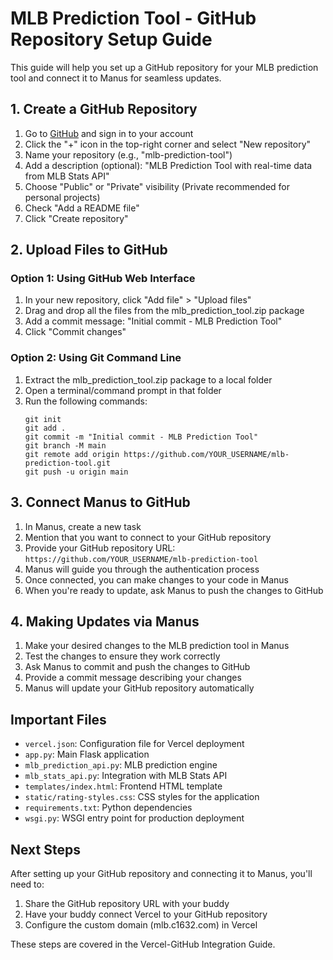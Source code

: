 # MLB Prediction Tool - GitHub Repository Setup Guide

This guide will help you set up a GitHub repository for your MLB prediction tool and connect it to Manus for seamless updates.

## 1. Create a GitHub Repository

1. Go to [GitHub](https://github.com) and sign in to your account
2. Click the "+" icon in the top-right corner and select "New repository"
3. Name your repository (e.g., "mlb-prediction-tool")
4. Add a description (optional): "MLB Prediction Tool with real-time data from MLB Stats API"
5. Choose "Public" or "Private" visibility (Private recommended for personal projects)
6. Check "Add a README file"
7. Click "Create repository"

## 2. Upload Files to GitHub

### Option 1: Using GitHub Web Interface
1. In your new repository, click "Add file" > "Upload files"
2. Drag and drop all the files from the mlb_prediction_tool.zip package
3. Add a commit message: "Initial commit - MLB Prediction Tool"
4. Click "Commit changes"

### Option 2: Using Git Command Line
1. Extract the mlb_prediction_tool.zip package to a local folder
2. Open a terminal/command prompt in that folder
3. Run the following commands:
   ```
   git init
   git add .
   git commit -m "Initial commit - MLB Prediction Tool"
   git branch -M main
   git remote add origin https://github.com/YOUR_USERNAME/mlb-prediction-tool.git
   git push -u origin main
   ```

## 3. Connect Manus to GitHub

1. In Manus, create a new task
2. Mention that you want to connect to your GitHub repository
3. Provide your GitHub repository URL: `https://github.com/YOUR_USERNAME/mlb-prediction-tool`
4. Manus will guide you through the authentication process
5. Once connected, you can make changes to your code in Manus
6. When you're ready to update, ask Manus to push the changes to GitHub

## 4. Making Updates via Manus

1. Make your desired changes to the MLB prediction tool in Manus
2. Test the changes to ensure they work correctly
3. Ask Manus to commit and push the changes to GitHub
4. Provide a commit message describing your changes
5. Manus will update your GitHub repository automatically

## Important Files

- `vercel.json`: Configuration file for Vercel deployment
- `app.py`: Main Flask application
- `mlb_prediction_api.py`: MLB prediction engine
- `mlb_stats_api.py`: Integration with MLB Stats API
- `templates/index.html`: Frontend HTML template
- `static/rating-styles.css`: CSS styles for the application
- `requirements.txt`: Python dependencies
- `wsgi.py`: WSGI entry point for production deployment

## Next Steps

After setting up your GitHub repository and connecting it to Manus, you'll need to:
1. Share the GitHub repository URL with your buddy
2. Have your buddy connect Vercel to your GitHub repository
3. Configure the custom domain (mlb.c1632.com) in Vercel

These steps are covered in the Vercel-GitHub Integration Guide.
